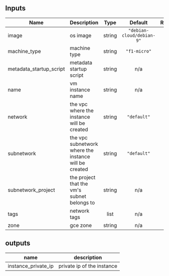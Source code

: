## Inputs

| Name | Description | Type | Default | Required |
|------|-------------|:----:|:-----:|:-----:|
| image | os image | string | `"debian-cloud/debian-9"` | no |
| machine\_type | machine type | string | `"f1-micro"` | no |
| metadata\_startup\_script | metadata startup script | string | n/a | yes |
| name | vm instance name | string | n/a | yes |
| network | the vpc where the instance will be created | string | `"default"` | no |
| subnetwork | the vpc subnetwork where the instance will be created | string | `"default"` | no |
| subnetwork\_project | the project that the vm's subnet belongs to | string | n/a | yes |
| tags | network tags | list | n/a | yes |
| zone | gce zone | string | n/a | yes |

## outputs

| name | description |
|------|-------------|
| instance\_private\_ip | private ip of the instance |
